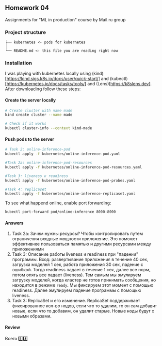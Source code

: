 ##  Homework 04
Assignments for "ML in production" course by Mail.ru group

### Project structure

```
├── kubernetes <- pods for kubernetes
│
└── README.md <- this file you are reading right now
```

### Installation

I was playing with kubernetes locally using (kind)[https://kind.sigs.k8s.io/docs/user/quick-start/] and (kubectl)[https://kubernetes.io/docs/tasks/tools/] and (Lens)[https://k8slens.dev]. After downloading follow these steps:

#### Create the server locally

```bash
# Create cluster with name made
kind create cluster --name made

# Check if it works
kubectl cluster-info --context kind-made
```

#### Push pods to the server

```bash
# Task 2: online-inference-pod
kubectl apply -f kubernetes/online-inference-pod.yaml

#Task 2a: online-inference-pod-resources
kubectl apply -f kubernetes/online-inference-pod-resources.yaml

#Task 3: liveness и readiness
kubectl apply -f kubernetes/online-inference-pod-probes.yaml

#Task 4: replicaset
kubectl apply -f kubernetes/online-inference-replicaset.yaml
```

To see what happend online, enable port forwarding:

```bash
kubectl port-forward pod/online-inference 8000:8000
```

#### Answers

1. Task 2a: Зачем нужны ресурсы? Чтобы контролировать путем ограничения входные мощности приложение. Это поможет эффективнее пользоваться памятью и другими ресурсами между приложениями
2. Task 3: Описание работы liveness и readiness при "падении" программы. Вход: развертывание приложения в течение 40 сек, загрузка моделей 1 сек, работа приложения 30 сек, падение с ошибкой. Тогда readiness падает в течение 1 сек, далее все норм, потом опять все падает (liveness). Тем самым мы эмулируем загрузку моделей, когда кластер не готов принимать сообщения, но находится в режиме `ready`. Мы фиксируем этот момент с помощью readiness. Далее эмулируем падение программы с помощью liveness.
3. Task 3: ReplicaSet и его изменение. ReplicaSet поддерживает фиксированное кол-во нодов, если что то удалим, то он сам добавит новые, если что то добавим, он удалит старые. Новые ноды будут с новыми образами.

#### Review

Всего :one::eight:

